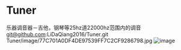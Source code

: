 # Tuner
乐器调音器－吉他，钢琴等25hz道22000hz范围内的调音
 git@github.com:LiDaQiang2016/Tuner.git Tuner/image/77C701A0DF4DE97539FF7C2CF9286798.jpg 
 ![image](https://github.com/ButBueatiful/dotvim/raw/master/screenshots/vim-screenshot.jpg)
